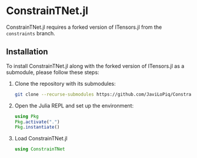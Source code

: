 # ConstrainTNet.jl

ConstrainTNet.jl requires a forked version of ITensors.jl from the `constraints` branch.

## Installation

To install ConstrainTNet.jl along with the forked version of ITensors.jl as a submodule, please follow these steps:

1. Clone the repository with its submodules:
   ```bash
   git clone --recurse-submodules https://github.com/JaviLoPiq/ConstrainTNet.jl.git

2. Open the Julia REPL and set up the environment:
    ```julia
    using Pkg
    Pkg.activate(".")
    Pkg.instantiate()

3. Load ConstrainTNet.jl
    ```julia 
    using ConstrainTNet